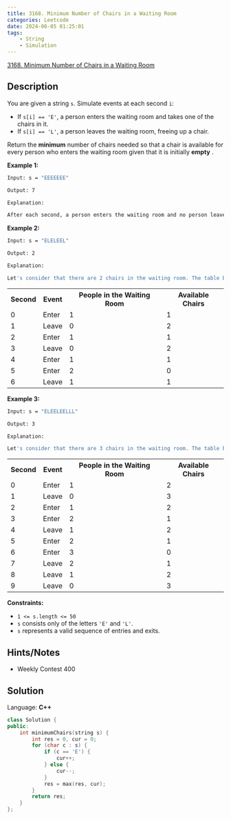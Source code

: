 ```yaml
---
title: 3168. Minimum Number of Chairs in a Waiting Room
categories: Leetcode
date: 2024-06-05 01:25:01
tags:
    - String
    - Simulation
---
```


[3168. Minimum Number of Chairs in a Waiting Room](https://leetcode.com/problems/minimum-number-of-chairs-in-a-waiting-room/description/)

## Description

You are given a string `s`. Simulate events at each second `i`:

- If `s[i] == 'E'`, a person enters the waiting room and takes one of the chairs in it.
- If `s[i] == 'L'`, a person leaves the waiting room, freeing up a chair.

Return the **minimum** number of chairs needed so that a chair is available for every person who enters the waiting room given that it is initially **empty** .

**Example 1:**

```bash
Input: s = "EEEEEEE"

Output: 7

Explanation:

After each second, a person enters the waiting room and no person leaves it. Therefore, a minimum of 7 chairs is needed.
```

**Example 2:**

```bash
Input: s = "ELELEEL"

Output: 2

Explanation:

Let's consider that there are 2 chairs in the waiting room. The table below shows the state of the waiting room at each second.
```

<table><tbody><tr><th>Second</th><th>Event</th><th>People in the Waiting Room</th><th>Available Chairs</th></tr><tr><td>0</td><td>Enter</td><td>1</td><td>1</td></tr><tr><td>1</td><td>Leave</td><td>0</td><td>2</td></tr><tr><td>2</td><td>Enter</td><td>1</td><td>1</td></tr><tr><td>3</td><td>Leave</td><td>0</td><td>2</td></tr><tr><td>4</td><td>Enter</td><td>1</td><td>1</td></tr><tr><td>5</td><td>Enter</td><td>2</td><td>0</td></tr><tr><td>6</td><td>Leave</td><td>1</td><td>1</td></tr></tbody></table>

**Example 3:**

```bash
Input: s = "ELEELEELLL"

Output: 3

Explanation:

Let's consider that there are 3 chairs in the waiting room. The table below shows the state of the waiting room at each second.
```

<table><tbody><tr><th>Second</th><th>Event</th><th>People in the Waiting Room</th><th>Available Chairs</th></tr><tr><td>0</td><td>Enter</td><td>1</td><td>2</td></tr><tr><td>1</td><td>Leave</td><td>0</td><td>3</td></tr><tr><td>2</td><td>Enter</td><td>1</td><td>2</td></tr><tr><td>3</td><td>Enter</td><td>2</td><td>1</td></tr><tr><td>4</td><td>Leave</td><td>1</td><td>2</td></tr><tr><td>5</td><td>Enter</td><td>2</td><td>1</td></tr><tr><td>6</td><td>Enter</td><td>3</td><td>0</td></tr><tr><td>7</td><td>Leave</td><td>2</td><td>1</td></tr><tr><td>8</td><td>Leave</td><td>1</td><td>2</td></tr><tr><td>9</td><td>Leave</td><td>0</td><td>3</td></tr></tbody></table>

**Constraints:**

- `1 <= s.length <= 50`
- `s` consists only of the letters `'E'` and `'L'`.
- `s` represents a valid sequence of entries and exits.

## Hints/Notes

- Weekly Contest 400

## Solution

Language: **C++**

```C++
class Solution {
public:
    int minimumChairs(string s) {
        int res = 0, cur = 0;
        for (char c : s) {
            if (c == 'E') {
                cur++;
            } else {
                cur--;
            }
            res = max(res, cur);
        }
        return res;
    }
};
```
